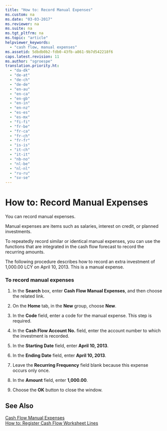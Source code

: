 ```yaml
---
title: "How to: Record Manual Expenses"
ms.custom: na
ms.date: "03-03-2017"
ms.reviewer: na
ms.suite: na
ms.tgt_pltfrm: na
ms.topic: "article"
helpviewer_keywords: 
  - "cash flow, manual expenses"
ms.assetid: 5dbdb0b2-fdb0-43fb-a861-9b7d542218f6
caps.latest.revision: 11
ms.author: "sgroespe"
translation.priority.ht: 
  - "da-dk"
  - "de-at"
  - "de-ch"
  - "de-de"
  - "en-au"
  - "en-ca"
  - "en-gb"
  - "en-in"
  - "en-nz"
  - "es-es"
  - "es-mx"
  - "fi-fi"
  - "fr-be"
  - "fr-ca"
  - "fr-ch"
  - "fr-fr"
  - "is-is"
  - "it-ch"
  - "it-it"
  - "nb-no"
  - "nl-be"
  - "nl-nl"
  - "ru-ru"
  - "sv-se"
---
```

# How to: Record Manual Expenses
You can record manual expenses.  
  
 Manual expenses are items such as salaries, interest on credit, or planned investments.  
  
 To repeatedly record similar or identical manual expenses, you can use the functions that are integrated in the cash flow forecast to record the recurring amounts.  
  
 The following procedure describes how to record an extra investment of 1,000.00 LCY on April 10, 2013. This is a manual expense.  
  
### To record manual expenses  
  
1.  In the **Search** box, enter **Cash Flow Manual Expenses**, and then choose the related link.  
  
2.  On the **Home** tab, in the **New** group, choose **New**.  
  
3.  In the **Code** field, enter a code for the manual expense. This step is required.  
  
4.  In the **Cash Flow Account No.** field, enter the account number to which the investment is recorded.  
  
5.  In the **Starting Date** field, enter **April 10, 2013**.  
  
6.  In the **Ending Date** field, enter **April 10, 2013**.  
  
7.  Leave the **Recurring Frequency** field blank because this expense occurs only once.  
  
8.  In the **Amount** field, enter **1,000.00**.  
  
9. Choose the **OK** button to close the window.  
  
## See Also  
 [Cash Flow Manual Expenses](assetId:///9a0b7a3b-eb54-4de1-9750-56c117ec54fb)   
 [How to: Register Cash Flow Worksheet Lines](../Finance/how-to-register-cash-flow-worksheet-lines.md)